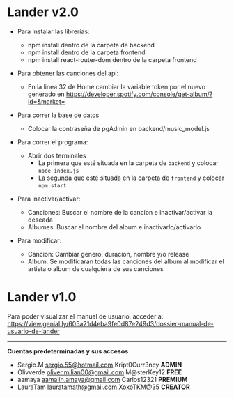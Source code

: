 # Lander v2.0
* Para instalar las librerías:
    * npm install dentro de la carpeta de backend
    * npm install dentro de la carpeta frontend
    * npm install react-router-dom dentro de la carpeta frontend

* Para obtener las canciones del api:
    * En la linea 32 de Home cambiar la variable token por el nuevo generado en https://developer.spotify.com/console/get-album/?id=&market=

* Para correr la base de datos
    * Colocar la contraseña de pgAdmin en backend/music_model.js

* Para correr el programa:
    * Abrir dos terminales
         * La primera que esté situada en la carpeta de `backend` y colocar `node index.js`
         * La segunda que esté situada en la carpeta de `frontend` y colocar `npm start`

* Para inactivar/activar:
    * Canciones: Buscar el nombre de la cancion e inactivar/activar la deseada
    * Albumes: Buscar el nombre del album e inactivarlo/activarlo

* Para modificar:
    * Cancion: Cambiar genero, duracion, nombre y/o release
    * Album: Se modificaran todas las canciones del album al modificar el artista o album de cualquiera de sus canciones

# Lander v1.0
Para poder visualizar el manual de usuario, acceder a: https://view.genial.ly/605a21d4eba9fe0d87e249d3/dossier-manual-de-usuario-de-lander



______________________________________________________________________________
**Cuentas predeterminadas y sus accesos**
- Sergio.M sergio.55@hotmail.com Kript0Curr3ncy **ADMIN**
- Olivverde oliver.milian00@gmail.com M@sterKey12 **FREE**
- aamaya aamalin.amaya@gmail.com Carlos12321 **PREMIUM**
- LauraTam lauratamath@gmail.com XoxoTKM@35 **CREATOR**

